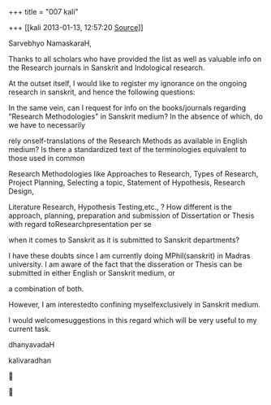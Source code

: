 +++
title = "007 kali"

+++
[[kali	2013-01-13, 12:57:20 [Source](https://groups.google.com/g/bvparishat/c/oVi1yvSD_PE)]]



Sarvebhyo NamaskaraH,



Thanks to all scholars who have provided the list as well as valuable info on the Research journals in Sanskrit and Indological research.



At the outset itself, I would like to register my ignorance on the ongoing research in sanskrit, and hence the following questions:



In the same vein, can I request for info on the books/journals regarding "Research Methodologies" in Sanskrit medium? In the absence of which, do we have to necessarily

rely onself-translations of the Research Methods as available in English medium? Is there a standardized text of the terminologies equivalent to those used in common

Research Methodologies like Approaches to Research, Types of Research, Project Planning, Selecting a topic, Statement of Hypothesis, Research Design,

Literature Research, Hypothesis Testing,etc., ? How different is the approach, planning, preparation and submission of Dissertation or Thesis with regard toResearchpresentation per se

when it comes to Sanskrit as it is submitted to Sanskrit departments?



I have these doubts since I am currently doing MPhil(sanskrit) in Madras university. I am aware of the fact that the disseration or Thesis can be submitted in either English or Sanskrit medium, or

a combination of both.



However, I am interestedto confining myselfexclusively in Sanskrit medium.



I would welcomesuggestions in this regard which will be very useful to my current task.



dhanyavadaH



kalivaradhan





